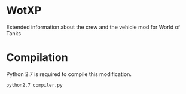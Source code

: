 WotXP
=====

Extended information about the crew and the vehicle mod for World of Tanks

Compilation
===========
Python 2.7 is required to compile this modification.

```
python2.7 compiler.py
```
